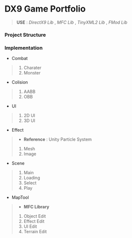 # DX9 Game Portfolio
>**USE** : *DirectX9 Lib* , *MFC Lib* , *TinyXML2 Lib* , *FMod Lib*

### Project Structure

### Implementation
* Combat
 > 1. Charater
 > 2. Monster
* Colision
 > 1. AABB
 > 2. OBB
* UI
 > 1. 2D UI
 > 2. 3D UI
* Effect
 > * **Reference** : Unity Particle System 
 > 1. Mesh
 > 2. Image
* Scene
 > 1. Main
 > 2. Loading
 > 3. Select
 > 4. Play
* MapTool
 > * **MFC Library**
 > 1. Object Edit
 > 2. Effect Edit
 > 3. UI Edit
 > 4. Terrain Edit
